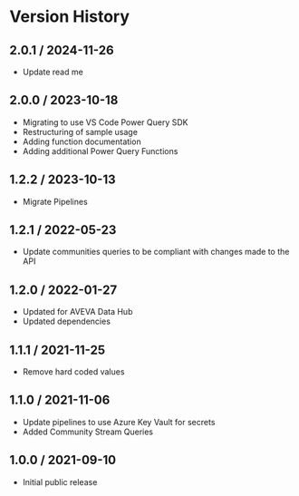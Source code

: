 # Version History

## 2.0.1 / 2024-11-26

- Update read me

## 2.0.0 / 2023-10-18

- Migrating to use VS Code Power Query SDK
- Restructuring of sample usage
- Adding function documentation
- Adding additional Power Query Functions

## 1.2.2 / 2023-10-13

- Migrate Pipelines

## 1.2.1 / 2022-05-23

- Update communities queries to be compliant with changes made to the API

## 1.2.0 / 2022-01-27

- Updated for AVEVA Data Hub
- Updated dependencies

## 1.1.1 / 2021-11-25

- Remove hard coded values

## 1.1.0 / 2021-11-06

- Update pipelines to use Azure Key Vault for secrets
- Added Community Stream Queries

## 1.0.0 / 2021-09-10

- Initial public release
